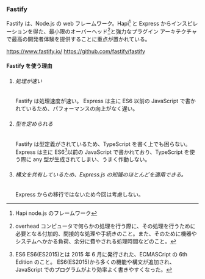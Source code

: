 ### Fastify

Fastify は、Node.js の web フレームワーク。Hapi[^1] と Express からインスピレーションを得た、最小限のオーバーヘッド[^2]と強力なプラグイン アーキテクチャで最高の開発者体験を提供することに重点が置かれている。

https://www.fastify.io/
https://github.com/fastify/fastify

[^1]:
    Hapi
    node.js のフレームワーク

[^2]:
    overhead
    コンピュータで何らかの処理を行う際に、その処理を行うために必要となる付加的、間接的な処理や手続きのこと。また、そのために機器やシステムへかかる負荷、余分に費やされる処理時間などのこと。

#### Fastify を使う理由

1. ###### 処理が速い

   Fastify は処理速度が速い。
   Express は主に ES6 以前の JavaScript で書かれているため、パフォーマンスの向上がなく遅い。
   <br>

2. ###### 型を定められる

   Fastify は型定義がされているため、TypeScript を書く上でも困らない。
   Express は主に ES6[^3]以前の JavaScript で書かれており、TypeScript を使う際に any 型が生成されてしまい、うまく作動しない。
   <br>
   [^3]:ES6
   ES6(ES2015)とは 2015 年 6 月に発行された、ECMASCript の 6th Edition のこと。 ES6(ES2015)から多くの機能や構文が追加され、JavaScript でのプログラムがより効率よく書きやすくなった。

3. ###### 構文を共有しているため、Express.js の知識のほとんどを適用できる。
   Express からの移行ではないため今回は考慮しない。
